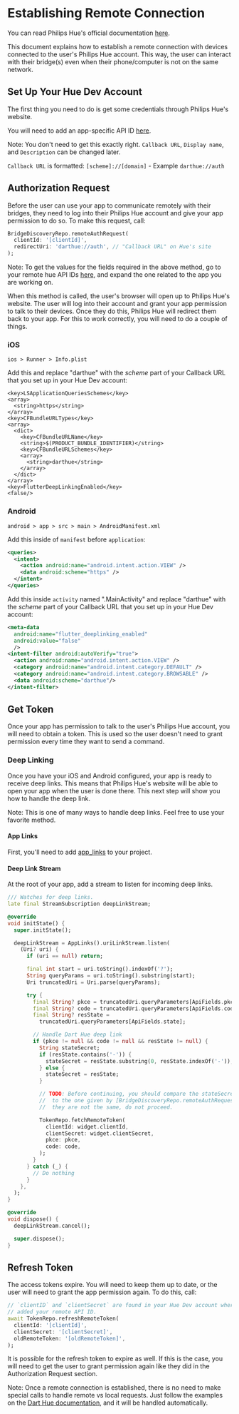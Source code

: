 # Establishing Remote Connection

You can read Philips Hue's official documentation [here](https://developers.meethue.com/develop/hue-api/remote-authentication-oauth/).

This document explains how to establish a remote connection with devices connected to the user's Philips Hue account. This way, the user can interact with their bridge(s) even when their phone/computer is not on the same network.

## Set Up Your Hue Dev Account

The first thing you need to do is get some credentials through Philips Hue's website.

You will need to add an app-specific API ID [here](https://developers.meethue.com/my-apps/).

Note: You don't need to get this exactly right. `Callback URL`, `Display name`, and `Description` can be changed later.

`Callback URL` is formatted: `[scheme]://[domain]` - Example `darthue://auth`

## Authorization Request

Before the user can use your app to communicate remotely with their bridges, they need to log into their Philips Hue account and give your app permission to do so. To make this request, call:

```dart
BridgeDiscoveryRepo.remoteAuthRequest(
  clientId: '[clientId]',
  redirectUri: 'darthue://auth', // "Callback URL" on Hue's site
);
```

Note: To get the values for the fields required in the above method, go to your remote hue API IDs [here](https://developers.meethue.com/my-apps/), and expand the one related to the app you are working on.

When this method is called, the user's browser will open up to Philips Hue's website. The user will log into their account and grant your app permission to talk to their devices. Once they do this, Philips Hue will redirect them back to your app. For this to work correctly, you will need to do a couple of things.

### iOS

`ios > Runner > Info.plist`

Add this and replace "darthue" with the _scheme_ part of your Callback URL that you set up in your Hue Dev account:

```plist
<key>LSApplicationQueriesSchemes</key>
<array>
  <string>https</string>
</array>
<key>CFBundleURLTypes</key>
<array>
  <dict>
    <key>CFBundleURLName</key>
    <string>$(PRODUCT_BUNDLE_IDENTIFIER)</string>
    <key>CFBundleURLSchemes</key>
    <array>
      <string>darthue</string>
    </array>
  </dict>
</array>
<key>FlutterDeepLinkingEnabled</key>
<false/>
```

### Android

`android > app > src > main > AndroidManifest.xml`

Add this inside of `manifest` before `application`:

```xml
<queries>
  <intent>
    <action android:name="android.intent.action.VIEW" />
    <data android:scheme="https" />
  </intent>
</queries>
```

Add this inside `activity` named ".MainActivity" and replace "darthue" with the _scheme_ part of your Callback URL that you set up in your Hue Dev account:

```xml
<meta-data
  android:name="flutter_deeplinking_enabled"
  android:value="false"
  />
<intent-filter android:autoVerify="true">
  <action android:name="android.intent.action.VIEW" />
  <category android:name="android.intent.category.DEFAULT" />
  <category android:name="android.intent.category.BROWSABLE" />
  <data android:scheme="darthue"/>
</intent-filter>
```

## Get Token

Once your app has permission to talk to the user's Philips Hue account, you will need to obtain a token. This is used so the user doesn't need to grant permission every time they want to send a command.

### Deep Linking

Once you have your iOS and Android configured, your app is ready to receive deep links. This means that Philips Hue's website will be able to open your app when the user is done there. This next step will show you how to handle the deep link.

Note: This is one of many ways to handle deep links. Feel free to use your favorite method.

#### App Links

First, you'll need to add [app_links](https://pub.dev/packages/app_links) to your project.

#### Deep Link Stream

At the root of your app, add a stream to listen for incoming deep links.

```dart
/// Watches for deep links.
late final StreamSubscription deepLinkStream;

@override
void initState() {
  super.initState();

  deepLinkStream = AppLinks().uriLinkStream.listen(
    (Uri? uri) {
      if (uri == null) return;

      final int start = uri.toString().indexOf('?');
      String queryParams = uri.toString().substring(start);
      Uri truncatedUri = Uri.parse(queryParams);

      try {
        final String? pkce = truncatedUri.queryParameters[ApiFields.pkce];
        final String? code = truncatedUri.queryParameters[ApiFields.code];
        final String? resState =
          truncatedUri.queryParameters[ApiFields.state];

        // Handle Dart Hue deep link
        if (pkce != null && code != null && resState != null) {
          String stateSecret;
          if (resState.contains('-')) {
            stateSecret = resState.substring(0, resState.indexOf('-'));
          } else {
            stateSecret = resState;
          }

          // TODO: Before continuing, you should compare the stateSecret above
          //  to the one given by [BridgeDiscoveryRepo.remoteAuthRequest]. If
          //  they are not the same, do not proceed.

          TokenRepo.fetchRemoteToken(
            clientId: widget.clientId,
            clientSecret: widget.clientSecret,
            pkce: pkce,
            code: code,
          );
        }
      } catch (_) {
        // Do nothing
      }
    },
  );
}

@override
void dispose() {
  deepLinkStream.cancel();

  super.dispose();
}
```

## Refresh Token

The access tokens expire. You will need to keep them up to date, or the user will need to grant the app permission again. To do this, call:

```dart
// `clientID` and `clientSecret` are found in your Hue Dev account where you
// added your remote API ID.
await TokenRepo.refreshRemoteToken(
  clientId: '[clientId]',
  clientSecret: '[clientSecret]',
  oldRemoteToken: '[oldRemoteToken]',
);
```

It is possible for the refresh token to expire as well. If this is the case, you will need to get the user to grant permission again like they did in the Authorization Request section.

Note: Once a remote connection is established, there is no need to make special calls to handle remote vs local requests. Just follow the examples on the [Dart Hue documentation](https://pub.dev/packages/dart_hue), and it will be handled automatically.
